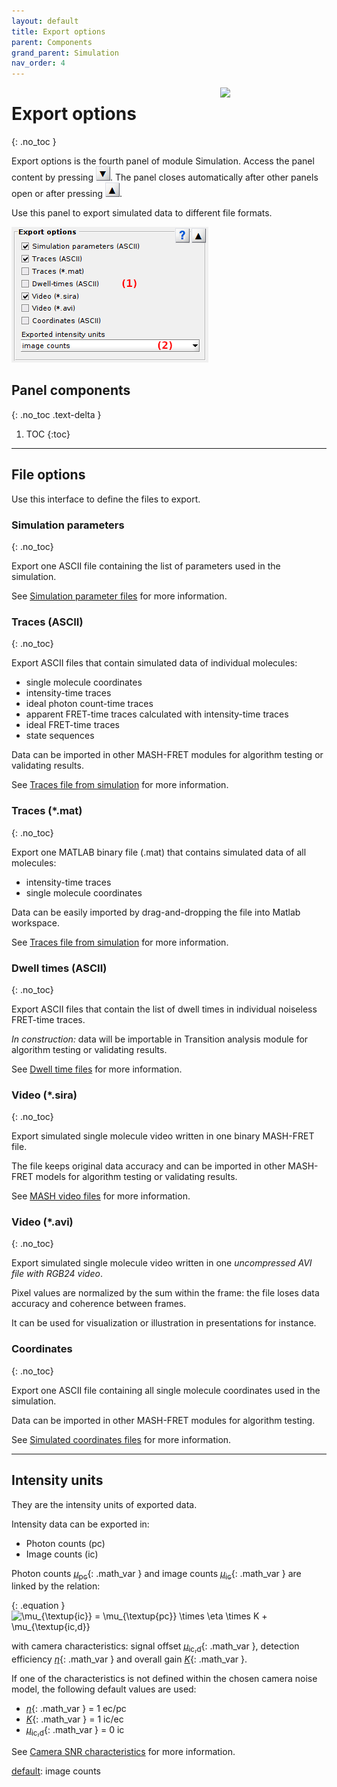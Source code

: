 ```yaml
---
layout: default
title: Export options
parent: Components
grand_parent: Simulation
nav_order: 4
---
```


<img src="../../assets/images/logos/logo-simulation_400px.png" width="170" style="float:right; margin-left: 15px;"/>

# Export options
{: .no_toc }

Export options is the fourth panel of module Simulation. 
Access the panel content by pressing 
![Bottom arrow](../../assets/images/gui/interface-but-bottomarrow.png). 
The panel closes automatically after other panels open or after pressing 
![Top arrow](../../assets/images/gui/interface-but-toparrow.png). 

Use this panel to export simulated data to different file formats.

<a class="plain" href="../../assets/images/gui/sim-panel-export-options.png"><img src="../../assets/images/gui/sim-panel-export-options.png" style="max-width: 315px;" /></a>

## Panel components
{: .no_toc .text-delta }

1. TOC
{:toc}


---

## File options

Use this interface to define the files to export.


### Simulation parameters
{: .no_toc}

Export one ASCII file containing the list of parameters used in the simulation.

See 
[Simulation parameter files](../../output-files/log-simulation-parameters.html) for more information.


### Traces (ASCII)
{: .no_toc}

Export ASCII files that contain simulated data of individual molecules: 
* single molecule coordinates
* intensity-time traces
* ideal photon count-time traces
* apparent FRET-time traces calculated with intensity-time traces
* ideal FRET-time traces
* state sequences

Data can be imported in other MASH-FRET modules for algorithm testing or validating results.

See 
[Traces file from simulation](../../output-files/txt-traces-from-simulation.html) for more information.


### Traces (*.mat)
{: .no_toc}

Export one MATLAB binary file (.mat) that contains simulated data of all molecules: 
* intensity-time traces
* single molecule coordinates

Data can be easily imported by drag-and-dropping the file into Matlab workspace.

See 
[Traces file from simulation](../../output-files/mat-traces-from-simulation.html) for more information.


### Dwell times (ASCII)
{: .no_toc}

Export ASCII files that contain the list of dwell times in individual noiseless FRET-time traces.

*In construction:* data will be importable in Transition analysis module for algorithm testing or validating results.

See 
[Dwell time files](../../output-files/dt-dwelltimes.html) for more information.


### Video (*.sira)
{: .no_toc}

Export simulated single molecule video written in one binary MASH-FRET file.

The file keeps original data accuracy and can be imported in other MASH-FRET models for algorithm testing or validating results.

See 
[MASH video files](../../output-files/sira-mash-video.html) for more information.


### Video (*.avi)
{: .no_toc}

Export simulated single molecule video written in one *uncompressed AVI file with RGB24 video*.

Pixel values are normalized by the sum within the frame: the file loses data accuracy and coherence between frames. 

It can be used for visualization or illustration in presentations for instance.


### Coordinates
{: .no_toc}

Export one ASCII file containing all single molecule coordinates used in the simulation.

Data can be imported in other MASH-FRET modules for algorithm testing.

See 
[Simulated coordinates files](../../output-files/crd-simulated-coordinates.html) for more information.


---

## Intensity units

They are the intensity units of exported data.

Intensity data can be exported in:
* Photon counts (pc)
* Image counts (ic)

Photon counts 
[*&#956;*<sub>pc</sub>](){: .math_var } and image counts 
[*&#956;*<sub>ic</sub>](){: .math_var } are linked by the relation:

{: .equation }
<img src="../../assets/images/equations/sim-eq-units-conversion-02.gif" alt="\mu_{\textup{ic}} = \mu_{\textup{pc}} \times \eta \times K + \mu_{\textup{ic,d}}">

with camera characteristics: signal offset 
[*&#956;*<sub>ic,d</sub>](){: .math_var }, detection efficiency 
[*&#951;*](){: .math_var } and overall gain 
[*K*](){: .math_var }.

If one of the characteristics is not defined within the chosen camera noise model, the following default values are used:
* [*&#951;*](){: .math_var } = 1 ec/pc
* [*K*](){: .math_var } = 1 ic/ec
* [*&#956;*<sub>ic,d</sub>](){: .math_var } = 0 ic

See 
[Camera SNR characteristics](panel-video-parameters.html#camera-snr-characteristics) for more information.

<u>default</u>: image counts


